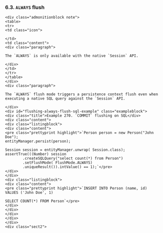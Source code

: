  ### 6.3. `ALWAYS` flush

    <div class="admonitionblock note">
    <table>
    <tr>
    <td class="icon">

    </td>
    <td class="content">
    <div class="paragraph">

    The `ALWAYS` is only available with the native `Session` API.

    </div>
    </td>
    </tr>
    </table>
    </div>
    <div class="paragraph">

    The `ALWAYS` flush mode triggers a persistence context flush even when executing a native SQL query against the `Session` API.

    </div>
    <div id="flushing-always-flush-sql-example" class="exampleblock">
    <div class="title">Example 270. `COMMIT` flushing on SQL</div>
    <div class="content">
    <div class="listingblock">
    <div class="content">
    <pre class="prettyprint highlight">`Person person = new Person("John Doe");
    entityManager.persist(person);

    Session session = entityManager.unwrap( Session.class);
    assertTrue(((Number) session
            .createSQLQuery("select count(*) from Person")
            .setFlushMode( FlushMode.ALWAYS)
            .uniqueResult()).intValue() == 1);`</pre>
    </div>
    </div>
    <div class="listingblock">
    <div class="content">
    <pre class="prettyprint highlight">`INSERT INTO Person (name, id) VALUES ('John Doe', 1)

    SELECT COUNT(*) FROM Person`</pre>
    </div>
    </div>
    </div>
    </div>
    </div>
    <div class="sect2">